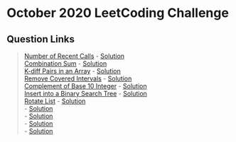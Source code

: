 # October 2020 LeetCoding Challenge

## Question Links
> [Number of Recent Calls](https://leetcode.com/explore/featured/card/october-leetcoding-challenge/559/week-1-october-1st-october-7th/3480/) - [Solution]()     
> [Combination Sum](https://leetcode.com/explore/featured/card/october-leetcoding-challenge/559/week-1-october-1st-october-7th/3481/) - [Solution]()     
> [K-diff Pairs in an Array](https://leetcode.com/explore/featured/card/october-leetcoding-challenge/559/week-1-october-1st-october-7th/3482/) - [Solution]()     
> [Remove Covered Intervals](https://leetcode.com/explore/featured/card/october-leetcoding-challenge/559/week-1-october-1st-october-7th/3483/) - [Solution]()     
> [Complement of Base 10 Integer](https://leetcode.com/explore/featured/card/october-leetcoding-challenge/559/week-1-october-1st-october-7th/3484/) - [Solution]()     
> [Insert into a Binary Search Tree](https://leetcode.com/explore/featured/card/october-leetcoding-challenge/559/week-1-october-1st-october-7th/3485/) - [Solution]()     
> [Rotate List](https://leetcode.com/explore/featured/card/october-leetcoding-challenge/559/week-1-october-1st-october-7th/3486/) - [Solution]()     
> []() - [Solution]()     
> []() - [Solution]()     
> []() - [Solution]()     
> []() - [Solution]()     